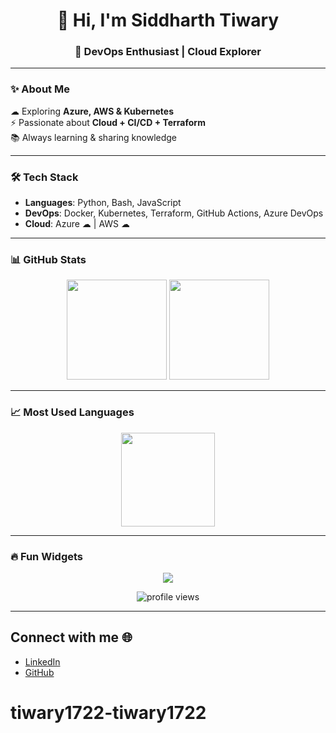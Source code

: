 <h1 align="center">👋 Hi, I'm Siddharth Tiwary</h1>
<h3 align="center">🚀 DevOps Enthusiast | Cloud Explorer</h3>

---

### ✨ About Me  
☁ Exploring **Azure, AWS & Kubernetes**  
⚡ Passionate about **Cloud + CI/CD + Terraform**  
📚 Always learning & sharing knowledge  

---

### 🛠️ Tech Stack
- **Languages**: Python, Bash, JavaScript  
- **DevOps**: Docker, Kubernetes, Terraform, GitHub Actions, Azure DevOps  
- **Cloud**: Azure ☁ | AWS ☁  

---

### 📊 GitHub Stats  
<p align="center">
  <img src="https://github-readme-stats.vercel.app/api?username=tiwary1722&show_icons=true&theme=tokyonight" height="160"/>
  <img src="https://github-readme-streak-stats.herokuapp.com/?user=tiwary1722&theme=tokyonight" height="160"/>
</p>

---

### 📈 Most Used Languages  
<p align="center">
  <img src="https://github-readme-stats.vercel.app/api/top-langs/?username=tiwary1722&layout=compact&theme=tokyonight" height="150"/>
</p>

---

### 🔥 Fun Widgets
<p align="center">
  <img src="https://readme-typing-svg.herokuapp.com?size=22&duration=4000&color=00F700&center=true&vCenter=true&width=500&lines=DevOps+Engineer+%7C+Cloud+Explorer;Terraform+%7C+Kubernetes+%7C+Docker;Always+Learning+%26+Building" />
</p>

<p align="center">
  <img src="https://komarev.com/ghpvc/?username=tiwary1722&label=Profile%20Views&color=blue&style=flat" alt="profile views"/>
</p>

---

## Connect with me 🌐  

- [LinkedIn](https://www.linkedin.com/in/siddharth-shankar-0aaa7965)  
- [GitHub](https://github.com/tiwary1722)  
# tiwary1722-tiwary1722
